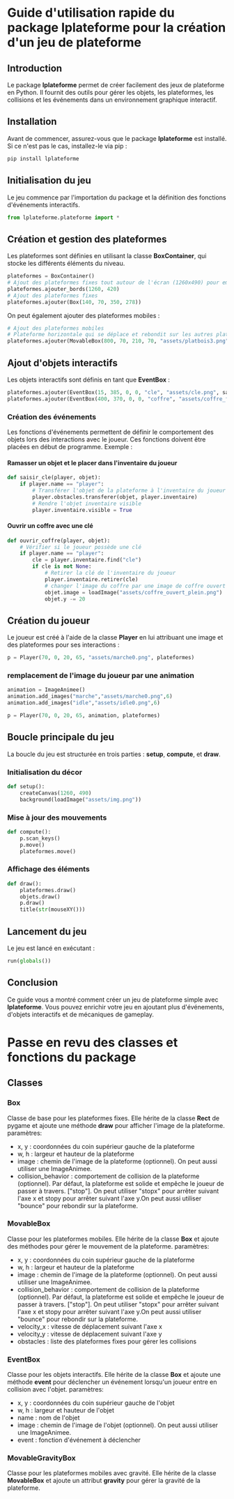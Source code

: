 # Guide d'utilisation rapide du package **lplateforme** pour la création d'un jeu de plateforme

## Introduction

Le package **lplateforme** permet de créer facilement des jeux de plateforme en Python. Il fournit des outils pour gérer les objets, les plateformes, les collisions et les événements dans un environnement graphique interactif.

## Installation

Avant de commencer, assurez-vous que le package **lplateforme** est installé. Si ce n'est pas le cas, installez-le via pip :

```sh
pip install lplateforme
```

## Initialisation du jeu

Le jeu commence par l'importation du package et la définition des fonctions d'événements interactifs.

```python
from lplateforme.plateforme import *
```

## Création et gestion des plateformes

Les plateformes sont définies en utilisant la classe **BoxContainer**, qui stocke les différents éléments du niveau.

```python
plateformes = BoxContainer()
# Ajout des plateformes fixes tout autour de l'écran (1260x490) pour empêcher le joueur de tomber
plateformes.ajouter_bords(1260, 420)
# Ajout des plateformes fixes
plateformes.ajouter(Box(140, 70, 350, 278))
```

On peut également ajouter des plateformes mobiles :

```python
# Ajout des plateformes mobiles
# Plateforme horizontale qui se déplace et rebondit sur les autres plateformes
plateformes.ajouter(MovableBox(800, 70, 210, 70, "assets/platbois3.png", ['stop', "bounce"], 1, 1, obstacles=plateformes))
```

## Ajout d'objets interactifs

Les objets interactifs sont définis en tant que **EventBox** :

```python
plateformes.ajouter(EventBox(15, 385, 0, 0, "cle", "assets/cle.png", saisir_cle))
plateformes.ajouter(EventBox(400, 370, 0, 0, "coffre", "assets/coffre_ferme.png", ouvrir_coffre))
```
### Création des événements

Les fonctions d'événements permettent de définir le comportement des objets lors des interactions avec le joueur. Ces fonctions doivent être placées en début de programme. Exemple :

#### Ramasser un objet et le placer dans l'inventaire du joueur

```python
def saisir_cle(player, objet):
    if player.name == "player":
        # Transférer l'objet de la plateforme à l'inventaire du joueur
        player.obstacles.transferer(objet, player.inventaire)
        # Rendre l'objet inventaire visible
        player.inventaire.visible = True
```

#### Ouvrir un coffre avec une clé

```python
def ouvrir_coffre(player, objet):
    # Vérifier si le joueur possède une clé
    if player.name == "player":
        cle = player.inventaire.find("cle")
        if cle is not None:
            # Retirer la clé de l'inventaire du joueur
            player.inventaire.retirer(cle)
            # changer l'image du coffre par une image de coffre ouvert
            objet.image = loadImage("assets/coffre_ouvert_plein.png")
            objet.y -= 20
```


## Création du joueur

Le joueur est créé à l'aide de la classe **Player** en lui attribuant une image et des plateformes pour ses interactions :

```python
p = Player(70, 0, 20, 65, "assets/marche0.png", plateformes)
```
### remplacement de l'image du joueur par une animation
```python
animation = ImageAnimee()
animation.add_images("marche","assets/marche0.png",6)
animation.add_images("idle","assets/idle0.png",6)

p = Player(70, 0, 20, 65, animation, plateformes)
```


## Boucle principale du jeu

La boucle du jeu est structurée en trois parties : **setup**, **compute**, et **draw**.

### Initialisation du décor

```python
def setup():
    createCanvas(1260, 490)
    background(loadImage("assets/img.png"))
```

### Mise à jour des mouvements

```python
def compute():
    p.scan_keys()
    p.move()
    plateformes.move()
```

### Affichage des éléments

```python
def draw():
    plateformes.draw()
    objets.draw()
    p.draw()
    title(str(mouseXY()))
```

## Lancement du jeu

Le jeu est lancé en exécutant :

```python
run(globals())
```

## Conclusion

Ce guide vous a montré comment créer un jeu de plateforme simple avec **lplateforme**. Vous pouvez enrichir votre jeu en ajoutant plus d'événements, d'objets interactifs et de mécaniques de gameplay.

# Passe en revu des classes et fonctions du package

## Classes
### Box
Classe de base pour les plateformes fixes. Elle hérite de la classe **Rect** de pygame et ajoute une méthode **draw** pour afficher l'image de la plateforme.
paramètres:
- x, y : coordonnées du coin supérieur gauche de la plateforme
- w, h : largeur et hauteur de la plateforme
- image : chemin de l'image de la plateforme (optionnel). On peut aussi utiliser une ImageAnimee.
- collision_behavior : comportement de collision de la plateforme (optionnel). Par défaut, la plateforme est solide et empêche le joueur de passer à travers. ["stop"]. On peut utiliser "stopx" pour arrêter suivant l'axe x et stopy pour arrêter suivant l'axe y.On peut aussi utiliser "bounce" pour rebondir sur la plateforme.

### MovableBox
Classe pour les plateformes mobiles. Elle hérite de la classe **Box** et ajoute des méthodes pour gérer le mouvement de la plateforme.
paramètres:
- x, y : coordonnées du coin supérieur gauche de la plateforme
- w, h : largeur et hauteur de la plateforme
- image : chemin de l'image de la plateforme (optionnel). On peut aussi utiliser une ImageAnimee.
- collision_behavior : comportement de collision de la plateforme (optionnel). Par défaut, la plateforme est solide et empêche le joueur de passer à travers. ["stop"]. On peut utiliser "stopx" pour arrêter suivant l'axe x et stopy pour arrêter suivant l'axe y.On peut aussi utiliser "bounce" pour rebondir sur la plateforme.
- velocity_x : vitesse de déplacement suivant l'axe x
- velocity_y : vitesse de déplacement suivant l'axe y
- obstacles : liste des plateformes fixes pour gérer les collisions

### EventBox
Classe pour les objets interactifs. Elle hérite de la classe **Box** et ajoute une méthode **event** pour déclencher un événement lorsqu'un joueur entre en collision avec l'objet.
paramètres:
- x, y : coordonnées du coin supérieur gauche de l'objet
- w, h : largeur et hauteur de l'objet
- name : nom de l'objet
- image : chemin de l'image de l'objet (optionnel). On peut aussi utiliser une ImageAnimee.
- event : fonction d'événement à déclencher

### MovableGravityBox
Classe pour les plateformes mobiles avec gravité. Elle hérite de la classe **MovableBox** et ajoute un attribut **gravity** pour gérer la gravité de la plateforme.
